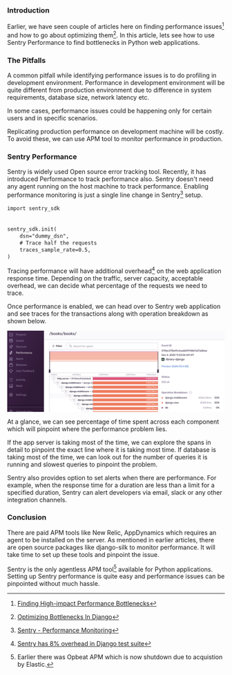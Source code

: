 <!--
.. title: Find Performance Issues In Web Apps with Sentry
.. slug: python-web-applications-performance-sentry
.. date: 2020-11-30 23:59:54 UTC+05:30
.. tags: python, sentry, profiling
.. category: programming
.. link:
.. description: How to find performance bottlenecks in python web applications built with flask, django, asgi.
.. type: text
-->


### Introduction

Earlier, we have seen couple of articles here on finding performance issues[^perf1] and how to go about optimizing them[^perf2]. In this article, lets see how to use Sentry Performance to find bottlenecks in Python web applications.


[^perf1]: [Finding High-impact Performance Bottlenecks](/2018/12/django-bottleneck-performance-scaling.html)

[^perf2]: [Optimizing Bottlenecks In Django](/2019/08/django-profile-optimize-views.html)


### The Pitfalls

A common pitfall while identifying performance issues is to do profiling in development environment. Performance in development environment will be quite different from production environment due to difference in system requirements, database size, network latency etc.

In some cases, performance issues could be happening only for certain users and in specific scenarios.

Replicating production performance on development machine will be costly. To avoid these, we can use APM tool to monitor performance in production.


### Sentry Performance

Sentry is widely used Open source error tracking tool. Recently, it has introduced Performance to track performance also. Sentry doesn't need any agent running on the host machine to track performance. Enabling performance monitoring is just a single line change in Sentry[^sentry] setup.

[^sentry]: [Sentry - Performance Monitoring](https://docs.sentry.io/platforms/python/performance/)


```
import sentry_sdk


sentry_sdk.init(
    dsn="dummy_dsn",
    # Trace half the requests
    traces_sample_rate=0.5,
)
```

Tracing performance will have additional overhead[^oh] on the web application response time. Depending on the traffic, server capacity, acceptable overhead, we can decide what percentage of the requests we need to trace.

[^oh]: [Sentry has 8% overhead in Django test suite](https://github.com/getsentry/sentry-python/issues/668#issuecomment-707768485)


Once performance is enabled, we can head over to Sentry web application and see traces for the transactions along with operation breakdown as shown below.

<img src="/images/sentry0.png" style="vertical-align:middle" />


At a glance, we can see percentage of time spent across each component which will pinpoint where the performance problem lies.

If the app server is taking most of the time, we can explore the spans in detail to pinpoint the exact line where it is taking most time. If database is taking most of the time, we can look out for the number of queries it is running and slowest queries to pinpoint the problem.

Sentry also provides option to set alerts when there are performance. For example, when the response time for a duration are less than a limit for a specified duration, Sentry can alert developers via email, slack or any other integration channels.


### Conclusion

There are paid APM tools like New Relic, AppDynamics which requires an agent to be installed on the server. As mentioned in earlier articles, there are open source packages like django-silk to monitor performance. It will take time to set up these tools and pinpoint the issue.


Sentry is the only agentless APM tool[^note] available for Python applications. Setting up Sentry performance is quite easy and performance issues can be pinpointed without much hassle.


[^note]: Earlier there was Opbeat APM which is now shutdown due to acquistion by Elastic.
